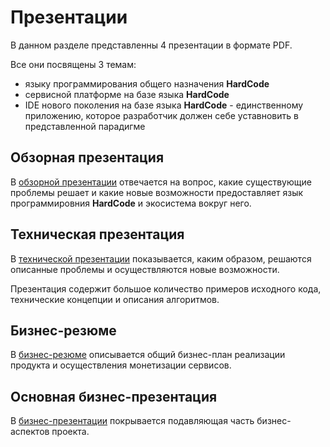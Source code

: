 Презентации
===========

В данном разделе представленны 4 презентации в формате PDF.

Все они посвящены 3 темам:
- языку программирования общего назначения <b>HardCode</b>
- сервисной платформе на базе языка <b>HardCode</b>
- IDE нового поколения на базе языка <b>HardCode</b> - единственному приложению, которое разработчик должен себе уставновить в представленной парадигме

## Обзорная презентация

В [обзорной презентации](ecosystem.pdf) отвечается на вопрос, какие существующие проблемы решает и какие новые возможности предоставляет язык программировния <b>HardCode</b> и экосистема вокруг него.

## Техническая презентация

В [технической презентации](techno_presentation.pdf) показывается, каким образом, решаются описанные проблемы и осуществляются новые возможности.

Презентация содержит большое количество примеров исходного кода, технические концепции и описания алгоритмов.

## Бизнес-резюме

В [бизнес-резюме](summary.pdf) описывается общий бизнес-план реализации продукта и осуществления монетизации сервисов.

## Основная бизнес-презентация

В [бизнес-презентации](business.pdf) покрывается подавляющая часть бизнес-аспектов проекта.
